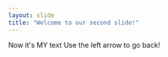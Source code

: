 ```yaml
---
layout: slide
title: "Welcome to our second slide!"
---
```

Now it's MY text
Use the left arrow to go back!
